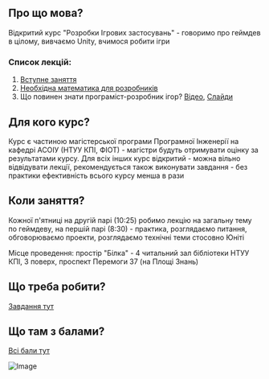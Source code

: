 ## Про що мова?

Відкритий курс "Розробки Ігрових застосувань" - говоримо про геймдев в цілому, вивчаємо Unity, вчимося робити ігри

### Список лекцій:

1. [Вступне заняття](lectures/Intro_(8.09.2017))
2. [Необхідна математика для розробників](lectures/Essential_Math(15.09))
2. Що повинен знати програміст-розробник ігор? [Відео](https://www.youtube.com/watch?v=uz8OneJ3FzY), [Слайди](https://www.slideshare.net/secret/aa5P08BM49VgPo)

## Для кого курс?

Курс є частиною магістерської програми Програмної Інженерії на кафедрі АСОІУ (НТУУ КПІ, ФІОТ) - магістри будуть отримувати оцінку за результатами курсу. Для всіх інших курс відкритий - можна вільно відвідувати лекції, рекомендується також виконувати завдання - без практики ефективність всього курсу менша в рази

## Коли заняття?

Кожної п'ятниці на другій парі (10:25) робимо лекцію на загальну тему по геймдеву, на першій парі (8:30) - практика, розглядаємо питання, обговорюваємо проекти, розглядаємо технічні теми стосовно Юніті

Місце проведення: простір "Білка" - 4 читальний зал бібліотеки НТУУ КПІ, 3 поверх, проспект Перемоги 37 (на Площі Знань)

## Що треба робити?

[Завдання тут](assignments.md)

## Що там з балами?

[Всі бали тут](https://docs.google.com/spreadsheets/d/1LZcNAp4LgM5V91TTMp64yryFIP4h-O6_o4bo9-Qeyy4/edit?usp=sharing)

![Image](https://d30y9cdsu7xlg0.cloudfront.net/png/3473-200.png)
